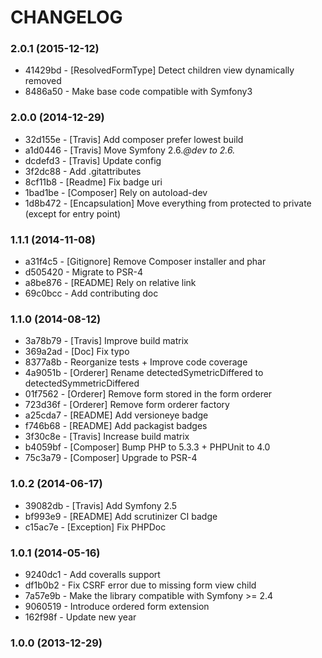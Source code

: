 # CHANGELOG

### 2.0.1 (2015-12-12)

 * 41429bd - [ResolvedFormType] Detect children view dynamically removed
 * 8486a50 - Make base code compatible with Symfony3
 
### 2.0.0 (2014-12-29)

 * 32d155e - [Travis] Add composer prefer lowest build
 * a1d0446 - [Travis] Move Symfony 2.6.*@dev to 2.6.*
 * dcdefd3 - [Travis] Update config
 * 3f2dc88 - Add .gitattributes
 * 8cf11b8 - [Readme] Fix badge uri
 * 1bad1be - [Composer] Rely on autoload-dev
 * 1d8b472 - [Encapsulation] Move everything from protected to private (except for entry point)

### 1.1.1 (2014-11-08)

 * a31f4c5 - [Gitignore] Remove Composer installer and phar
 * d505420 - Migrate to PSR-4
 * a8be876 - [README] Rely on relative link
 * 69c0bcc - Add contributing doc

### 1.1.0 (2014-08-12)

 * 3a78b79 - [Travis] Improve build matrix
 * 369a2ad - [Doc] Fix typo
 * 8377a8b - Reorganize tests + Improve code coverage
 * 4a9051b - [Orderer] Rename detectedSymetricDiffered to detectedSymmetricDiffered
 * 01f7562 - [Orderer] Remove form stored in the form orderer
 * 723d36f - [Orderer] Remove form orderer factory
 * a25cda7 - [README] Add versioneye badge
 * f746b68 - [README] Add packagist badges
 * 3f30c8e - [Travis] Increase build matrix
 * b4059bf - [Composer] Bump PHP to 5.3.3 + PHPUnit to 4.0
 * 75c3a79 - [Composer] Upgrade to PSR-4

### 1.0.2 (2014-06-17)

 * 39082db - [Travis] Add Symfony 2.5
 * bf993e9 - [README] Add scrutinizer CI badge
 * c15ac7e - [Exception] Fix PHPDoc

### 1.0.1 (2014-05-16)

 * 9240dc1 - Add coveralls support
 * df1b0b2 - Fix CSRF error due to missing form view child
 * 7a57e9b - Make the library compatible with Symfony >= 2.4
 * 9060519 - Introduce ordered form extension
 * 162f98f - Update new year

### 1.0.0 (2013-12-29)
